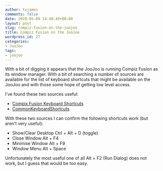 ```yaml
---
author: tvjames
comments: false
date: 2010-05-09 14:40:49+00:00
layout: post
slug: compiz-fusion-on-the-joojoo
title: Compiz Fusion on the JooJoo
wordpress_id: 27
categories:
- JooJoo
tags:
- joojoo
---
```


With a bit of digging it appears that the JooJoo is running Compiz Fusion as its window manager. With a bit of searching a number of sources are available for the list of keyboard shortcuts that might be available on the JooJoo and with those some hope of getting low level access.

I've found these two sources useful:

  * [Compix Fusion Keyboard Shortcuts](http://ulyssesonline.com/2007/10/25/compiz-fusion-keyboard-shortcuts/)
  * [CommonKeyboardShortcuts](http://wiki.compiz.org/CommonKeyboardShortcuts)

With these two sources I can confirm the following shortcuts work (but aren't very useful):

  * Show/Clear Desktop    Ctrl + Alt + D (toggle)
  * Close Window          Alt + F4
  * Minimise Window       Alt + F9
  * Window Menu           Alt + Space

Unfortunately the most useful one of all Alt + F2 (Run Dialog) does not work, but I guess that would be too easy.

